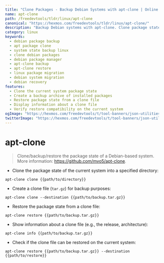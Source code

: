 ```yaml
---
title: "Clone Packages - Backup Debian Systems with apt-clone | Online Free DevTools by Hexmos"
name: apt-clone
path: /freedevtools/tldr/linux/apt-clone
canonical: "https://hexmos.com/freedevtools/tldr/linux/apt-clone/"
description: "Backup Debian systems with apt-clone. Clone package states for disaster recovery and system migration. Free online tool, no registration required."
category: linux
keywords:
  - debian package backup
  - apt package clone
  - system state backup linux
  - clone debian packages
  - debian package manager
  - apt-clone backup
  - apt-clone restore
  - linux package migration
  - debian system migration
  - debian recovery
features:
  - Clone the current system package state
  - Create a backup archive of installed packages
  - Restore package state from a clone file
  - Display information about a clone file
  - Verify restore compatibility on the current system
ogImage: "https://hexmos.com/freedevtools/t/tool-banners/json-utilities-banner.png"
twitterImage: "https://hexmos.com/freedevtools/t/tool-banners/json-utilities-banner.png"
---
```


# apt-clone

> Clone/backup/restore the package state of a Debian-based system.
> More information: <https://github.com/mvo5/apt-clone>.

- Clone the package state of the current system into a specified directory:

`apt-clone clone {{path/to/directory}}`

- Create a clone file (`tar.gz`) for backup purposes:

`apt-clone clone --destination {{path/to/backup.tar.gz}}`

- Restore the package state from a clone file:

`apt-clone restore {{path/to/backup.tar.gz}}`

- Show information about a clone file (e.g., the release, architecture):

`apt-clone info {{path/to/backup.tar.gz}}`

- Check if the clone file can be restored on the current system:

`apt-clone restore {{path/to/backup.tar.gz}} --destination {{path/to/restore}}`
